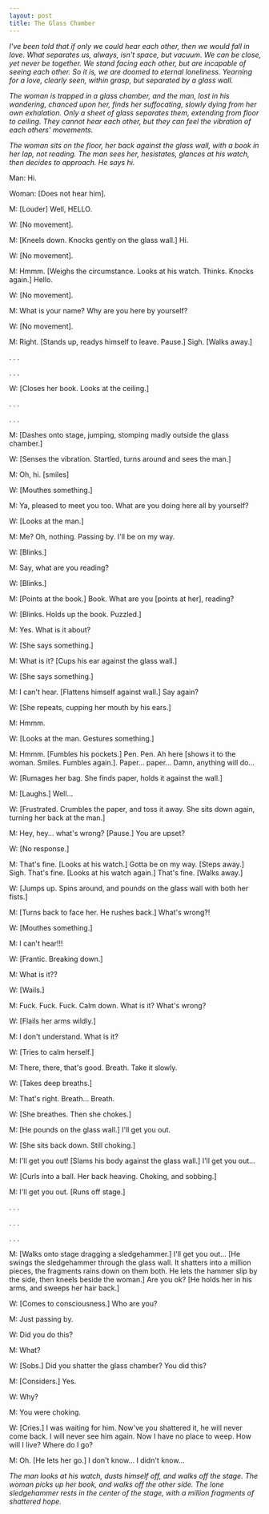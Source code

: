 ```yaml
---
layout: post
title: The Glass Chamber
---
```


_I've been told that if only we could hear each other, then we would
fall in love. What separates us, always, isn't space, but vacuum. We
can be close, yet never be together. We stand facing each other, but
are incapable of seeing each other. So it is, we are doomed to eternal
loneliness. Yearning for a love, clearly seen, within grasp, but
separated by a glass wall._

_The woman is trapped in a glass chamber, and the man, lost in his
wandering, chanced upon her, finds her suffocating, slowly dying
from her own exhalation. Only a sheet of glass separates them,
extending from floor to ceiling. They cannot hear each other, but they
can feel the vibration of each others' movements._

_The woman sits on the floor, her back against the glass wall, with a
book in her lap, not reading. The man sees her, hesistates, glances at
his watch, then decides to approach. He says hi._

Man: Hi.

Woman: \[Does not hear him\].

M: \[Louder\] Well, HELLO.

W: \[No movement\].

M: \[Kneels down. Knocks gently on the glass wall.\] Hi.

W: \[No movement\].

M: Hmmm. \[Weighs the circumstance. Looks at his watch. Thinks. Knocks again.\] Hello.

W: \[No movement\].

M: What is your name? Why are you here by yourself?

W: \[No movement\].

M: Right. \[Stands up, readys himself to leave. Pause.\] Sigh. \[Walks away.\]

. . .

. . .

W: \[Closes her book. Looks at the ceiling.\]

. . .

. . .

M: \[Dashes onto stage, jumping, stomping madly outside the glass chamber.\]

W: \[Senses the vibration. Startled, turns around and sees the man.\]

M: Oh, hi. \[smiles\]

W: \[Mouthes something.\]

M: Ya, pleased to meet you too. What are you doing here all by yourself?

W: \[Looks at the man.\]

M: Me? Oh, nothing. Passing by. I'll be on my way.

W: \[Blinks.\]

M: Say, what are you reading?

W: \[Blinks.\]

M: \[Points at the book.\] Book. What are you \[points at her\], reading?

W: \[Blinks. Holds up the book. Puzzled.\]

M: Yes. What is it about?

W: \[She says something.\]

M: What is it? \[Cups his ear against the glass wall.\]

W: \[She says something.\]

M: I can't hear. \[Flattens himself against wall.\] Say again?

W: \[She repeats, cupping her mouth by his ears.\]

M: Hmmm.

W: \[Looks at the man. Gestures something.\]

M: Hmmm. \[Fumbles his pockets.\] Pen. Pen. Ah here \[shows it to the
woman. Smiles. Fumbles again.\]. Paper... paper... Damn, anything will
do...

W: \[Rumages her bag. She finds paper, holds it against the wall.\]

M: \[Laughs.\] Well...

W: \[Frustrated. Crumbles the paper, and toss it away. She sits down
again, turning her back at the man.\]

M: Hey, hey... what's wrong? \[Pause.\] You are upset?

W: \[No response.\]

M: That's fine. \[Looks at his watch.\] Gotta be on my way. \[Steps
away.\] Sigh. That's fine. \[Looks at his watch again.\] That's fine. \[Walks
away.\]

W: \[Jumps up. Spins around, and pounds on the glass wall with both her fists.\]

M: \[Turns back to face her. He rushes back.\] What's wrong?!

W: \[Mouthes something.\]

M: I can't hear!!!

W: \[Frantic. Breaking down.\]

M: What is it??

W: \[Wails.\]

M: Fuck. Fuck. Fuck. Calm down. What is it? What's wrong?

W: \[Flails her arms wildly.\]

M: I don't understand. What is it?

W: \[Tries to calm herself.\]

M: There, there, that's good. Breath. Take it slowly.

W: \[Takes deep breaths.\]

M: That's right. Breath... Breath.

W: \[She breathes. Then she chokes.\]

M: \[He pounds on the glass wall.\] I'll get you out.

W: \[She sits back down. Still choking.\]

M: I'll get you out! \[Slams his body against the glass wall.\] I'll get you out...

W: \[Curls into a ball. Her back heaving. Choking, and sobbing.\]

M: I'll get you out. \[Runs off stage.\]

. . .

. . .

. . .

M: \[Walks onto stage dragging a sledgehammer.\] I'll get you out... \[He
swings the sledgehammer through the glass wall. It shatters into a
million pieces, the fragments rains down on them both. He lets the
hammer slip by the side, then kneels beside the woman.\] Are you ok?
\[He holds her in his arms, and sweeps her hair back.\]

W: \[Comes to consciousness.\] Who are you?

M: Just passing by.

W: Did you do this?

M: What?

W: \[Sobs.\] Did you shatter the glass chamber? You did this?

M: \[Considers.\] Yes.

W: Why?

M: You were choking.

W: \[Cries.\] I was waiting for him. Now've you shattered it, he will
never come back. I will never see him again. Now I have no place to
weep. How will I live? Where do I go?

M: Oh. \[He lets her go.\] I don't know... I didn't know...

_The man looks at his watch, dusts himself off, and walks off the
stage. The woman picks up her book, and walks off the other side. The
lone sledgehammer rests in the center of the stage, with a million
fragments of shattered hope._

